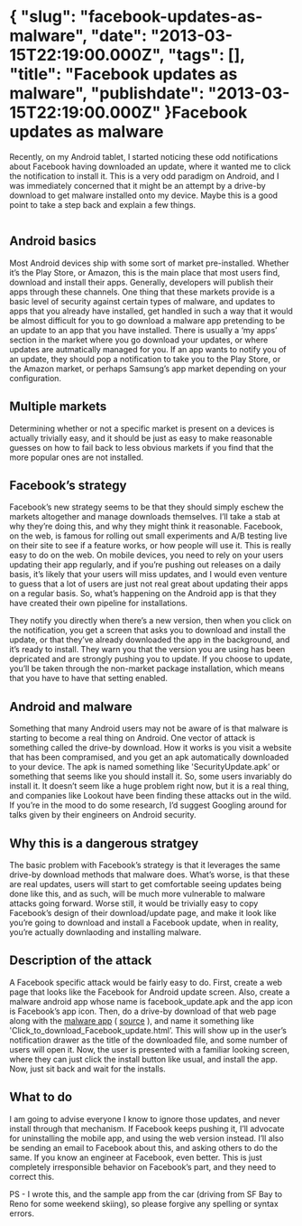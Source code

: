 {
    "slug": "facebook-updates-as-malware",
    "date": "2013-03-15T22:19:00.000Z",
    "tags": [],
    "title": "Facebook updates as malware",
    "publishdate": "2013-03-15T22:19:00.000Z"
}Facebook updates as malware
===========================




<p>Recently, on my Android tablet, I started noticing these odd
notifications about Facebook having downloaded an update, where it
wanted me to click the notification to install it. This is a very odd
paradigm on Android, and I was immediately concerned that it might be an
attempt by a drive-by download to get malware installed onto my device.
Maybe this is a good point to take a step back and explain a few things.</p>

<p><img src="http://media.tumblr.com/56355a6caea80d2a0c663f6f51b6d99a/tumblr_inline_mjq2u7UN4g1qz4rgp.jpg" alt=""/></p>

<h2>Android basics</h2>

<p>Most Android devices ship with some sort of market pre-installed.
Whether it&rsquo;s the Play Store, or Amazon, this is the main place that most
users find, download and install their apps. Generally, developers will
publish their apps through these channels. One thing that these markets
provide is a basic level of security against certain types of malware,
and updates to apps that you already have installed, get handled in such
a way that it would be almost difficult for you to go download a malware
app pretending to be an update to an app that you have installed. There
is usually a &lsquo;my apps&rsquo; section in the market where you go download your
updates, or where updates are autmatically managed for you. If an app
wants to notify you of an update, they should pop a notification to take
you to the Play Store, or the Amazon market, or perhaps Samsung&rsquo;s app
market depending on your configuration.</p>

<h2>Multiple markets</h2>

<p>Determining whether or not a specific market is present on a devices is
actually trivially easy, and it should be just as easy to make
reasonable guesses on how to fail back to less obvious markets if you
find that the more popular ones are not installed.</p>

<script src="https://gist.github.com/emil10001/5173443.js" type="text/javascript"></script><h2>Facebook&rsquo;s strategy</h2>

<p>Facebook&rsquo;s new strategy seems to be that they should simply eschew the
markets altogether and manage downloads themselves. I&rsquo;ll take a stab at
why they&rsquo;re doing this, and why they might think it reasonable.
Facebook, on the web, is famous for rolling out small experiments and
A/B testing live on their site to see if a feature works, or how people
will use it. This is really easy to do on the web. On mobile devices,
you need to rely on your users updating their app regularly, and if
you&rsquo;re pushing out releases on a daily basis, it&rsquo;s likely that your
users will miss updates, and I would even venture to guess that a lot of
users are just not real great about updating their apps on a regular
basis. So, what&rsquo;s happening on the Android app is that they have created
their own pipeline for installations.</p>

<p>They notify you directly when there&rsquo;s a new version, then when you click
on the notification, you get a screen that asks you to download and
install the update, or that they&rsquo;ve already downloaded the app in the
background, and it&rsquo;s ready to install. They warn you that the version
you are using has been depricated and are strongly pushing you to
update. If you choose to update, you&rsquo;ll be taken through the non-market
package installation, which means that you have to have that setting
enabled.</p>

<h2>Android and malware</h2>

<p>Something that many Android users may not be aware of is that malware is
starting to become a real thing on Android. One vector of attack is
something called the drive-by download. How it works is you visit a
website that has been compramised, and you get an apk automatically
downloaded to your device. The apk is named something like
'SecurityUpdate.apk&rsquo; or something that seems like you should install it.
So, some users invariably do install it. It doesn&rsquo;t seem like a huge
problem right now, but it is a real thing, and companies like Lookout
have been finding these attacks out in the wild. If you&rsquo;re in the mood
to do some research, I&rsquo;d suggest Googling around for talks given by
their engineers on Android security.</p>

<h2>Why this is a dangerous stratgey</h2>

<p>The basic problem with Facebook&rsquo;s strategy is that it leverages the same
drive-by download methods that malware does. What&rsquo;s worse, is that these
are real updates, users will start to get comfortable seeing updates
being done like this, and as such, will be much more vulnerable to
malware attacks going forward. Worse still, it would be trivially easy
to copy Facebook&rsquo;s design of their download/update page, and make it
look like you&rsquo;re going to download and install a Facebook update, when
in reality, you&rsquo;re actually downlaoding and installing malware.</p>

<h2>Description of the attack</h2>

<p>A Facebook specific attack would be fairly easy to do. First, create a
web page that looks like the Facebook for Android update screen. Also,
create a malware android app whose name is facebook_update.apk and the
app icon is Facebook&rsquo;s app icon. Then, do a drive-by download of that 
web page along with the <a href="http://files.feigdev.com/facebook_update.apk" target="_blank">malware app</a> ( <a href="https://github.com/emil10001/FakeFacebookAndroid" target="_blank">source</a> ), and name it something like 
'Click_to_download_Facebook_update.html&rsquo;. This will show up in the
user&rsquo;s notification drawer as the title of the downloaded file, and some
number of users will open it. Now, the user is presented with a familiar
looking screen, where they can just click the install button like usual,
and install the app. Now, just sit back and wait for the installs.</p>

<h2>What to do</h2>

<p>I am going to advise everyone I know to ignore those updates, and never
install through that mechanism. If Facebook keeps pushing it, I&rsquo;ll
advocate for uninstalling the mobile app, and using the web version
instead. I&rsquo;ll also be sending an email to Facebook about this, and
asking others to do the same. If you know an engineer at Facebook, even
better. This is just completely irresponsible behavior on Facebook&rsquo;s
part, and they need to correct this.</p>

<p>PS - I wrote this, and the sample app from the car (driving from SF Bay to Reno for some weekend skiing), so please forgive any spelling or syntax errors.</p>
